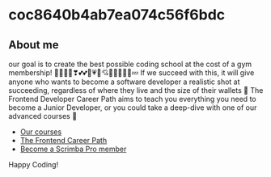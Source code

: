 # coc8640b4ab7ea074c56f6bdc

## About me

our goal is to create the best possible coding school at the cost of a gym membership! 💜🖤🤍💔❣💕💕💞💗💖💘💝💟💌💢💥💤
If we succeed with this, it will give anyone who wants to become a software developer a realistic shot at succeeding, regardless of where they live and the size of their wallets 🎉
The Frontend Developer Career Path aims to teach you everything you need to become a Junior Developer, or you could take a deep-dive with one of our advanced courses 🚀

- [Our courses](https://scrimba.com/allcourses)
- [The Frontend Career Path](https://scrimba.com/learn/frontend)
- [Become a Scrimba Pro member](https://scrimba.com/pricing)

Happy Coding!
